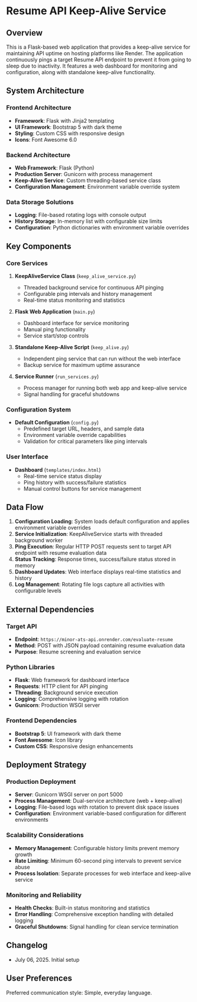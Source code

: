 # Resume API Keep-Alive Service

## Overview

This is a Flask-based web application that provides a keep-alive service for maintaining API uptime on hosting platforms like Render. The application continuously pings a target Resume API endpoint to prevent it from going to sleep due to inactivity. It features a web dashboard for monitoring and configuration, along with standalone keep-alive functionality.

## System Architecture

### Frontend Architecture
- **Framework**: Flask with Jinja2 templating
- **UI Framework**: Bootstrap 5 with dark theme
- **Styling**: Custom CSS with responsive design
- **Icons**: Font Awesome 6.0

### Backend Architecture
- **Web Framework**: Flask (Python)
- **Production Server**: Gunicorn with process management
- **Keep-Alive Service**: Custom threading-based service class
- **Configuration Management**: Environment variable override system

### Data Storage Solutions
- **Logging**: File-based rotating logs with console output
- **History Storage**: In-memory list with configurable size limits
- **Configuration**: Python dictionaries with environment variable overrides

## Key Components

### Core Services
1. **KeepAliveService Class** (`keep_alive_service.py`)
   - Threaded background service for continuous API pinging
   - Configurable ping intervals and history management
   - Real-time status monitoring and statistics

2. **Flask Web Application** (`main.py`)
   - Dashboard interface for service monitoring
   - Manual ping functionality
   - Service start/stop controls

3. **Standalone Keep-Alive Script** (`keep_alive.py`)
   - Independent ping service that can run without the web interface
   - Backup service for maximum uptime assurance

4. **Service Runner** (`run_services.py`)
   - Process manager for running both web app and keep-alive service
   - Signal handling for graceful shutdowns

### Configuration System
- **Default Configuration** (`config.py`)
  - Predefined target URL, headers, and sample data
  - Environment variable override capabilities
  - Validation for critical parameters like ping intervals

### User Interface
- **Dashboard** (`templates/index.html`)
  - Real-time service status display
  - Ping history with success/failure statistics
  - Manual control buttons for service management

## Data Flow

1. **Configuration Loading**: System loads default configuration and applies environment variable overrides
2. **Service Initialization**: KeepAliveService starts with threaded background worker
3. **Ping Execution**: Regular HTTP POST requests sent to target API endpoint with resume evaluation data
4. **Status Tracking**: Response times, success/failure status stored in memory
5. **Dashboard Updates**: Web interface displays real-time statistics and history
6. **Log Management**: Rotating file logs capture all activities with configurable levels

## External Dependencies

### Target API
- **Endpoint**: `https://minor-ats-api.onrender.com/evaluate-resume`
- **Method**: POST with JSON payload containing resume evaluation data
- **Purpose**: Resume screening and evaluation service

### Python Libraries
- **Flask**: Web framework for dashboard interface
- **Requests**: HTTP client for API pinging
- **Threading**: Background service execution
- **Logging**: Comprehensive logging with rotation
- **Gunicorn**: Production WSGI server

### Frontend Dependencies
- **Bootstrap 5**: UI framework with dark theme
- **Font Awesome**: Icon library
- **Custom CSS**: Responsive design enhancements

## Deployment Strategy

### Production Deployment
- **Server**: Gunicorn WSGI server on port 5000
- **Process Management**: Dual-service architecture (web + keep-alive)
- **Logging**: File-based logs with rotation to prevent disk space issues
- **Configuration**: Environment variable-based configuration for different environments

### Scalability Considerations
- **Memory Management**: Configurable history limits prevent memory growth
- **Rate Limiting**: Minimum 60-second ping intervals to prevent service abuse
- **Process Isolation**: Separate processes for web interface and keep-alive service

### Monitoring and Reliability
- **Health Checks**: Built-in status monitoring and statistics
- **Error Handling**: Comprehensive exception handling with detailed logging
- **Graceful Shutdowns**: Signal handling for clean service termination

## Changelog

- July 06, 2025. Initial setup

## User Preferences

Preferred communication style: Simple, everyday language.